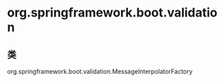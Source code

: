 # org.springframework.boot.validation

## 类

org.springframework.boot.validation.MessageInterpolatorFactory




